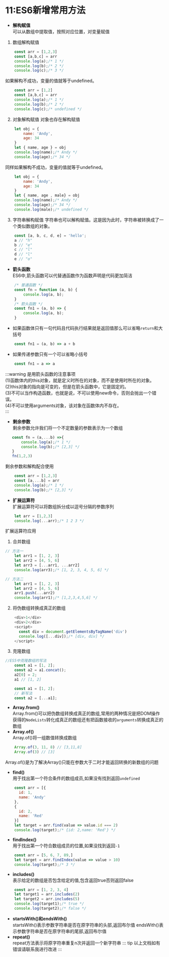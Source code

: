 # 11:ES6新增常用方法
- **解构赋值**<br>
可以从数组中提取值，按照对应位置，对变量赋值
1. 数组解构赋值
```js
    const arr = [1,2,3]
    const [a,b,c] = arr
    console.log(a);/* 1 */
    console.log(b);/* 2 */
    console.log(c);/* 3 */
```  
如果解构不成功，变量的值就等于undefined。
``` js
    const arr = [1,2]
    const [a,b,c] = arr
    console.log(a);/* 1 */
    console.log(b);/* 2 */
    console.log(c);/* undefined */     
```        
2. 对象解构赋值
对象也存在解构赋值
```js
    let obj = {
        name: 'Andy',
        age: 34
    }
    let { name, age } = obj
    console.log(name);/* Andy */
    console.log(age);/* 34 */
```
同样如果解构不成功，变量的值就等于undefined。
```js
    let obj = {
        name: 'Andy',
        age: 34
    }
    let { name, age , male} = obj
    console.log(name);/* Andy */
    console.log(age);/* 34 */        
    console.log(male);/* undefined */        
```
3. 字符串解构赋值
字符串也可以解构赋值。这是因为此时，字符串被转换成了一个类似数组的对象。
```js
    const [a, b, c, d, e] = 'hello';
    a // "h"
    b // "e"
    c // "l"
    d // "l"
    e // "o"
```

- **箭头函数**<br>
ES6中,箭头函数可以代替通函数作为函数声明是代码更加简洁
```js
    /* 普通函数 */
    const fn = function (a, b) {
        console.log(a, b);
    }
    /* 箭头函数 */
    const fn1 = (a, b) => {
        console.log(a, b);
    }
```
- 如果函数体只有一句代码且代码执行结果就是返回值那么可以省略`return`和大括号
```js
    const fn1 = (a, b) => a + b   
```
- 如果传递参数只有一个可以省略小括号
```js
    const fn1 = a => a  
```
:::warning
是用箭头函数的注意事项<br>
 (1)函数体内的this对象，就是定义时所在的对象，而不是使用时所在的对象。<br>
 (2)this对象的指向是可变的，但是在箭头函数中，它是固定的。<br>
 (3)不可以当作构造函数，也就是说，不可以使用new命令，否则会抛出一个错误。<br>
 (4)不可以使用arguments对象，该对象在函数体内不存在。<br>
 :::

 - **剩余参数**<br>
剩余参数允许我们将一个不定数量的参数表示为一个数组
 ```js
    const fn = (a,...b) =>{
        console.log(a);/* 1 */
        console.log(b);/* [2,3] */
    }
    fn(1,2,3)
```
剩余参数和解构配合使用
``` js
    const arr = [1,2,3]
    const [a,...b] = arr
    console.log(a);/* 1 */
    console.log(b);/* [2,3] */
```
- **扩展运算符**<br>
扩展运算符可以将数组拆分成以逗号分隔的参数序列
```js
    let arr = [1,2,3]
    console.log(...arr);/* 1 2 3 */
```
扩展运算符应用<br>
1. 合并数组<br>
```js
// 方法一
    let arr1 = [1, 2, 3]
    let arr2 = [4, 5, 6]
    let arr3 = [...arr1, ...arr2]
    console.log(arr3);/* [1, 2, 3, 4, 5, 6] */
```
```js
// 方法二
    let arr1 = [1, 2, 3]
    let arr2 = [4, 5, 6]
    arr1.push(...arr2)
    console.log(arr1);/* [1,2,3,4,5,6] */
```
2. 将伪数组转换成真正的数组
```  js
    <div>1</div>
    <div>2</div>
    <script>
      const div = document.getElementsByTagName('div')
      console.log([...div]);/* [div, div] */
    </script>
```   
3. 克隆数组
```js
//ES5中克隆数组的写法
    const a1 = [1, 2];
    const a2 = a1.concat();
    a2[0] = 2;
    a1 // [1, 2]
```
```js
    const a1 = [1, 2];
    // 新写法
    const a2 = [...a1];
```  
- **Array.from()**<br>
Array.from()可以把伪数组转换成真正的数组,常用的两种情况是把DOM操作获得的`NodeLists`转化成真正的数组还有把函数接收的`arguments`转换成真正的数组
- **Array.of()**<br>
Array.of()将一组数值转换成数组
```js
    Array.of(3, 11, 8) // [3,11,8]
    Array.of(3) // [3]
```
Array.of()是为了解决Array()只能在参数大于二时才能返回转换的新数组的问题
- **find()**<br>
用于找出第一个符合条件的数组成员,如果没有找到返回`undefined`
```js
    const arr = [{
      id: 1,
      name: 'Andy'
    },
    {
      id: 2,
      name: 'Red'
    }]
    let target = arr.find(value => value.id === 2)
    console.log(target);/* {id: 2,name: 'Red'} */
```
- **findIndex()**<br>
用于找出第一个符合数组成员的位置,如果没找到返回`-1`
```js
    const arr = [5, 6, 7, 89,]
    let target = arr.findIndex(value => value > 10)
    console.log(target);/* 3 */
```  
- **includes()**  <br>
表示给定的数组是否包含给定的值,包含返回true否则返回false
```js
    const arr = [1, 2, 3, 4]
    let target1 = arr.includes(2)
    let target2 = arr.includes(5)
    console.log(target1);/* true */
    console.log(target2);/* false */
```    
- **startsWith()和endsWith()**<br>
startsWith()表示参数字符串是否在原字符串的头部,返回布尔值
endsWith()表示参数字符串是否在原字符串的尾部,返回布尔值
- **repeat()**<br>
repeat方法表示将原字符串重复n次并返回一个新字符串
::: tip
以上文档如有错误请联系我进行改进
:::
